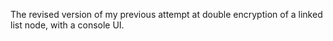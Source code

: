 The revised version of my previous attempt at double encryption of a linked list node, with a console UI.
